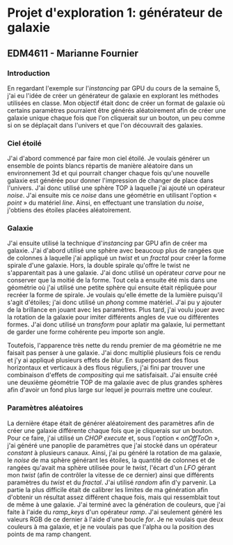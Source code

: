 # Projet d'exploration 1: générateur de galaxie
## EDM4611 - Marianne Fournier

### Introduction
En regardant l'exemple sur l'*instancing* par GPU du cours de la semaine 5, j'ai eu l'idée de créer un générateur de galaxie en explorant les méthodes utilisées en classe. Mon objectif était donc de créer un format de galaxie où certains paramètres pourraient être générés aléatoirement afin de créer une galaxie unique chaque fois que l'on cliquerait sur un bouton, un peu comme si on se déplaçait dans l'univers et que l'on découvrait des galaxies.

### Ciel étoilé
J'ai d'abord commencé par faire mon ciel étoilé. Je voulais générer un ensemble de points blancs répartis de manière aléatoire dans un environnement 3d et qui pourrait changer chaque fois qu'une nouvelle galaxie est générée pour donner l'impression de changer de place dans l'univers. J'ai donc utilisé une sphère TOP à laquelle j'ai ajouté un opérateur *noise*. J'ai ensuite mis ce *noise* dans une géométrie en utilisant l'option « *point* » du matériel *line*. Ainsi, en effectuant une translation du *noise*, j'obtiens des étoiles placées aléatoirement.

### Galaxie
J'ai ensuite utilisé la technique d'*instancing* par GPU afin de créer ma galaxie. J'ai d'abord utilisé une sphère avec beaucoup plus de rangées que de colonnes à laquelle j'ai appliqué un *twist* et un *fractal* pour créer la forme spirale d'une galaxie. Hors, la double spirale qu'offre le twist ne s'apparentait pas à une galaxie. J'ai donc utilisé un opérateur *carve* pour ne conserver que la moitié de la forme. Tout cela a ensuite été mis dans une géométrie où j'ai utilisé une petite sphère qui ensuite était répliquée pour recréer la forme de spirale. Je voulais qu'elle émette de la lumière puisqu'il s'agit d'étoiles; j'ai donc utilisé un *phong* comme matériel. J'ai pu y ajouter de la brillance en jouant avec les paramètres. Plus tard, j'ai voulu jouer avec la rotation de la galaxie pour imiter différents angles de vue ou différentes formes. J'ai donc utilisé un *transform* pour aplatir ma galaxie, lui permettant de garder une forme cohérente peu importe son angle.

Toutefois, l'apparence très nette du rendu premier de ma géométrie ne me faisait pas penser à une galaxie. J'ai donc multiplié plusieurs fois ce rendu et j'y ai appliqué plusieurs effets de *blur*. En superposant des flous horizontaux et verticaux à des flous réguliers, j'ai fini par trouver une combinaison d'effets de *compositing* qui me satisfaisait. J'ai ensuite créé une deuxième géométrie TOP de ma galaxie avec de plus grandes sphères afin d'avoir un fond plus large sur lequel je pourrais mettre une couleur.

### Paramètres aléatoires
La dernière étape était de générer aléatoirement des paramètres afin de créer une galaxie différente chaque fois que je cliquerais sur un bouton. Pour ce faire, j'ai utilisé un *CHOP execute* et, sous l'option « *onOffToOn* », j'ai généré une panoplie de paramètres que j'ai stocké dans un opérateur *constant* à plusieurs canaux. Ainsi, j'ai pu généré la rotation de ma galaxie, le *noise* de ma sphère générant les étoiles, la quantité de colonnes et de rangées qu'avait ma sphère utilisée pour le *twist*, l'écart d'un *LFO* gérant mon *twist* (afin de contrôler la vitesse de ce dernier) ainsi que différents paramètres du *twist* et du *fractal*. J'ai utilisé *random* afin d'y parvenir. La partie la plus difficile était de calibrer les limites de ma génération afin d'obtenir un résultat assez différent chaque fois, mais qui ressemblait tout de même à une galaxie. J'ai terminé avec la génération de couleurs, que j'ai faite à l'aide du *ramp_keys* d'un opérateur *ramp*. J'ai seulement généré les valeurs RGB de ce dernier à l'aide d'une boucle *for*. Je ne voulais que deux couleurs à ma galaxie, et je ne voulais pas que l'alpha ou la position des points de ma ramp changent.
